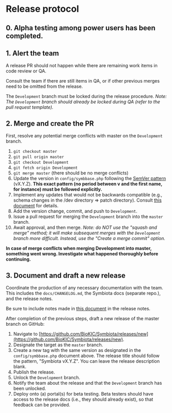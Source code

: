 # Release protocol

## 0. Alpha testing among power users has been completed.

## 1. Alert the team

A release PR should not happen while there are remaining work items in code review or QA.

Consult the team if there are still items in QA, or if other previous merges need to be omitted from the release.

The `Development` branch must be locked during the release procedure.
_Note: The `Development` branch should already be locked during QA (refer to the pull request template)._

## 2. Merge and create the PR

First, resolve any potential merge conflicts with master on the `Development` branch.

1. `git checkout master`
2. `git pull origin master`
3. `git checkout Development`
4. `git fetch origin Development`
5. `git merge master` (there should be no merge conflicts)
6. Update the version in `config/symbbase.php` following the [SemVer pattern](https://semver.org/) (vX.Y.Z). **This exact pattern (no period between v and the first name, for instance) must be followed explicitly.**
7. Implement any updates that would not be backwards compatible (e.g., schema changes in the /dev directory => patch directory). Consult [this document](https://docs.google.com/document/d/1T7xbXEf2bjjm-PMrlXpUBa69aTMAIROPXVqJqa2ow_I/edit?usp=sharing) for details.
8. Add the version change, commit, and push to `Development`.
9. Issue a pull request for merging the `Development` branch into the `master` branch.
10. Await approval, and then merge. _Note: do NOT use the "squash and merge" method; it will make subsequent merges with the `Development` branch more difficult. Instead, use the "Create a merge commit" option._

**In case of merge conflicts when merging Development into master, something went wrong. Investigate what happened thoroughly before continuing.**

## 3. Document and draft a new release

Coordinate the production of any necessary documentation with the team. This includes the `docs/CHANGELOG.md`, the Symbiota docs (separate repo.), and the release notes.

Be sure to include notes made in [this document](https://docs.google.com/document/d/1T7xbXEf2bjjm-PMrlXpUBa69aTMAIROPXVqJqa2ow_I/edit?usp=sharing) in the release notes.

After completion of the previous steps, draft a new release of the master branch on GitHub:

1. Navigate to [https://github.com/BioKIC/Symbiota/releases/new](https://github.com/BioKIC/Symbiota/releases/new).
2. Designate the target as the `master` branch.
3. Create a new tag with the same version as designated in the `config/symbbase.php` document above. The release title should follow the pattern, "Symbiota vX.Y.Z". You can leave the release description blank.
4. Publish the release.
5. Unlock the `Development` branch.
6. Notify the team about the release and that the `Development` branch has been unlocked.
7. Deploy onto (a) portal(s) for beta testing. Beta testers should have access to the release docs (i.e., they should already exist), so that feedback can be provided.
